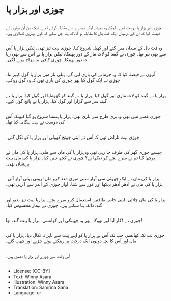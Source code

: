 # چوزی اور ہزار پا

##
چوزی اور ہزار پا دوست تھے۔ لیکن وہ ہمیشہ ایک دوسرے سے مقابلہ کرتے تھے۔ ایک دن اُن دونوں نے فیصلہ کیا کہ اُن کے درمیان ایک فٹ بال کا مقابلہ ہو گاتاکہ پتہ چل سکے کہ کون بہترین کھلاڑی ہے۔

##
وہ فٹ بال کے میدان میں گئے اور کھیل شروع کیا۔ چوزی بہت تیز تھی۔ لیکن ہزار پا اُس سے بھی تیز تھا۔ چوزی نے گیند کو لات مار کے دور پھینکا، لیکن ہزار پا نے اُس سے بھی زیا دہ دور پھینکا۔ چوزی کافی بد مزاج ہونے لگی۔

##
اُنہوں نے فیصلہ کیا کہ وہ جرمانے کی باری لیں گے۔ پہلی بار میں ہزار پا گول کیپر بنا۔ چوزی نے ایک گول کیا پھر چوزی کی باری تھی کہ وہ گول روکے۔

##
ہزار پا نے گیند کو لات ماری اور گول کیا۔ ہزار پا نے گیند کو گھومایا اور گول کیا۔ ہزار پا نے گیند سر سے گزارا اور گول کیا۔ ہزار پا نے پانچ گول کیے۔

##
چوزی غصے میں تھی وہ بری طرح سے ہاری تھی۔ ہزار پا ہنسنا شروع ہو گیا کیونکہ اُس کی دوست نے بہت ہنگامہ کیا تھا۔

##
چوزی بہت ناراض تھی کہ اُس نے اپنی چونچ کھولی اور ہزار پا کو نگل گئی۔

##
جیسے چوزی گھر کی طرف جا رہی تھی وہ ہزار پا کی ماں سے ملی۔ ہزار پا کی ماں نے پوچھا کیا تم نے میرے بچے کو دیکھا ہے؟ چوزی نے کچھ نہیں کہا۔ ہزار پا کی ماں بہت پریشان تھی۔

##
ہزار پا کی ماں نے ایک چھوٹی سی آواز سنی میری مدد کرو ماں! روتی ہوئی آواز آئی۔ ہزار پا کی ماں نے ادھر اُدھر دیکھا اور غور سے سُنا۔ آواز چوزی کے اندر سے آ رہی تھی۔

##
ہزار پا کی ماں چلائی، اپنی خاص طاقتیں استعمال کرو میرے بچے۔ ہزارپا بہت تیز بدبو اور گندہ ذائقہ بنا سکتے ہیں۔ چوزی نے بیمار محسوس کیا۔

##
چوزی نے ڈکار لیا اور تھوکا۔ پھر وہ چھینکی اور کھانسی۔ ہزار پا بہت گندہ تھا!

##
چوزی تب تک کھانسی جب تک اُس نے ہزار پا کو اپنے پیٹ سے باہر نہ نکال دیا۔ ہزار پا کی ماں اور اُس کا بچہ دونوں ایک درخت پر رینگتے ہوئے چڑہے اور چھپ گئے۔

##
اُس وقت سے چوزے اور ہزار پا دشمن ہیں۔

##
* License: [CC-BY]
* Text: Winny Asara
* Illustration: Winny Asara
* Translation: Samrina Sana
* Language: ur
